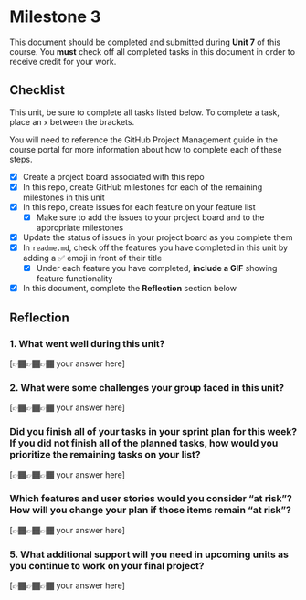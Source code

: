 # Milestone 3

This document should be completed and submitted during **Unit 7** of this course. You **must** check off all completed tasks in this document in order to receive credit for your work.

## Checklist

This unit, be sure to complete all tasks listed below. To complete a task, place an `x` between the brackets.

You will need to reference the GitHub Project Management guide in the course portal for more information about how to complete each of these steps.

- [x] Create a project board associated with this repo
- [x] In this repo, create GitHub milestones for each of the remaining milestones in this unit
- [x] In this repo, create issues for each feature on your feature list
  - [x] Make sure to add the issues to your project board and to the appropriate milestones
- [x] Update the status of issues in your project board as you complete them
- [x] In `readme.md`, check off the features you have completed in this unit by adding a ✅ emoji in front of their title
  - [x] Under each feature you have completed, **include a GIF** showing feature functionality
- [x] In this document, complete the **Reflection** section below

## Reflection

### 1. What went well during this unit?

[👉🏾👉🏾👉🏾 your answer here]

### 2. What were some challenges your group faced in this unit?

[👉🏾👉🏾👉🏾 your answer here]

### Did you finish all of your tasks in your sprint plan for this week? If you did not finish all of the planned tasks, how would you prioritize the remaining tasks on your list?

[👉🏾👉🏾👉🏾 your answer here]

### Which features and user stories would you consider “at risk”? How will you change your plan if those items remain “at risk”?

[👉🏾👉🏾👉🏾 your answer here]

### 5. What additional support will you need in upcoming units as you continue to work on your final project?

[👉🏾👉🏾👉🏾 your answer here]
